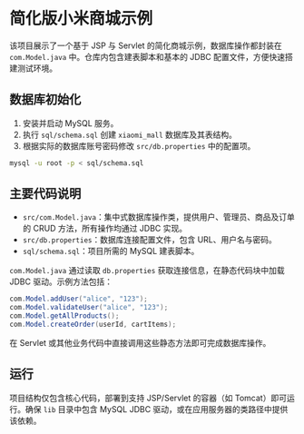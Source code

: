 # 简化版小米商城示例

该项目展示了一个基于 JSP 与 Servlet 的简化商城示例，数据库操作都封装在 `com.Model.java` 中。仓库内包含建表脚本和基本的 JDBC 配置文件，方便快速搭建测试环境。

## 数据库初始化

1. 安装并启动 MySQL 服务。
2. 执行 `sql/schema.sql` 创建 `xiaomi_mall` 数据库及其表结构。
3. 根据实际的数据库账号密码修改 `src/db.properties` 中的配置项。

```bash
mysql -u root -p < sql/schema.sql
```

## 主要代码说明

- `src/com.Model.java`：集中式数据库操作类，提供用户、管理员、商品及订单的 CRUD 方法，所有操作均通过 JDBC 实现。
- `src/db.properties`：数据库连接配置文件，包含 URL、用户名与密码。
- `sql/schema.sql`：项目所需的 MySQL 建表脚本。

`com.Model.java` 通过读取 `db.properties` 获取连接信息，在静态代码块中加载 JDBC 驱动。示例方法包括：

```java
com.Model.addUser("alice", "123");
com.Model.validateUser("alice", "123");
com.Model.getAllProducts();
com.Model.createOrder(userId, cartItems);
```

在 Servlet 或其他业务代码中直接调用这些静态方法即可完成数据库操作。

## 运行

项目结构仅包含核心代码，部署到支持 JSP/Servlet 的容器（如 Tomcat）即可运行。确保 `lib` 目录中包含 MySQL JDBC 驱动，或在应用服务器的类路径中提供该依赖。

